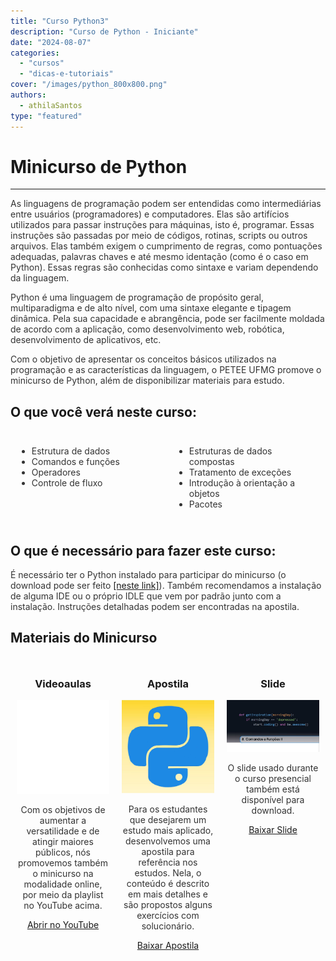 ```yaml
---
title: "Curso Python3"
description: "Curso de Python - Iniciante"
date: "2024-08-07"
categories: 
  - "cursos"
  - "dicas-e-tutoriais"
cover: "/images/python_800x800.png"
authors: 
  - athilaSantos
type: "featured"
---
```

# Minicurso de Python

---
<p style="color: #333;">  <!--Define a cor do texto -->
  As linguagens de programação podem ser entendidas como intermediárias entre usuários (programadores) e computadores. Elas são artifícios utilizados para passar instruções para máquinas, isto é, programar. Essas instruções são passadas por meio de códigos, rotinas, scripts ou outros arquivos. Elas também exigem o cumprimento de regras, como pontuações adequadas, palavras chaves e até mesmo identação (como é o caso em Python). Essas regras são conhecidas como sintaxe e variam dependendo da linguagem.
</p>
<p style="color: #333;">
  Python é uma linguagem de programação de propósito geral, multiparadigma e de alto nível, com uma sintaxe elegante e tipagem dinâmica. Pela sua capacidade e abrangência, pode ser facilmente moldada de acordo com a aplicação, como desenvolvimento web, robótica, desenvolvimento de aplicativos, etc.
</p>
<p style="color: #333;">
  Com o objetivo de apresentar os conceitos básicos utilizados na programação e as características da linguagem, o PETEE UFMG promove o minicurso de Python, além de disponibilizar materiais para estudo.
</p>

## O que você verá neste curso:

<div style="display: flex; color: #333;">
  <div style="flex: 1; padding: 10px;">
    <ul>
      <li>Estrutura de dados</li>
      <li>Comandos e funções</li>
      <li>Operadores</li>
      <li>Controle de fluxo</li>
    </ul>
  </div>
  <div style="flex: 1; padding: 10px;">
    <ul>
      <li>Estruturas de dados compostas</li>
      <li>Tratamento de exceções</li>
      <li>Introdução à orientação a objetos</li>
      <li>Pacotes</li>
    </ul>
  </div>
</div>

## O que é necessário para fazer este curso:

<p style="color: #333;">
  É necessário ter o Python instalado para participar do minicurso (o download pode ser feito <a href="https://www.python.org/downloads/" target="_blank">[neste link]</a>). Também recomendamos a instalação de alguma IDE ou o próprio IDLE que vem por padrão junto com a instalação. Instruções detalhadas podem ser encontradas na apostila.
</p>

## Materiais do Minicurso

<div style="display: flex; flex-wrap: wrap;">
  <div style="flex: 1; padding: 10px; text-align: center;">
    <h3>Videoaulas</h3>
    <iframe width="100%" src="[https://www.youtube.com/embed/2ivBjmk-Tx0?si=Tuj2tUyc0OTljq49](https://www.youtube.com/watch?v=S9uPNppGsGo)" title="YouTube video player" frameborder="0" allow="accelerometer; autoplay; clipboard-write; encrypted-media; gyroscope; picture-in-picture; web-share" referrerpolicy="strict-origin-when-cross-origin" allowfullscreen></iframe>
    <p  style="color: #333;">Com os objetivos de aumentar a versatilidade e de atingir maiores públicos, nós promovemos também o minicurso na modalidade online, por meio da playlist no YouTube acima.</p>
    <a href="https://youtu.be/2ivBjmk-Tx0" class="btn btn-primary espaco-abaixo btn-sm" target="_blank">Abrir no YouTube</a>
  </div>
  <div style="flex: 1; padding: 10px; text-align: center;">
    <h3>Apostila</h3>
    <img src="/cursos/python/images/python_800x800.png" alt="Apostila" style="width: 100%;">
    <p style="color: #333;">Para os estudantes que desejarem um estudo mais aplicado, desenvolvemos uma apostila para referência nos estudos. Nela, o conteúdo é descrito em mais detalhes e são propostos alguns exercícios com solucionário.</p>
    <a href="https://drive.google.com/file/d/1_APYdBUyaJk0IFOEtb4jf2WCoEKPq9IL/view?usp=sharing" class="btn btn-primary espaco-abaixo btn-sm" target="_blank">Baixar Apostila</a>
  </div>
  <div style="flex: 1; padding: 10px; text-align: center;">
    <h3>Slide</h3>
    <img src="/cursos/python/images/python-slide-carrosel1.jpg" alt="Slide" style="width: 100%;">
    <p style="color: #333;">O slide usado durante o curso presencial também está disponível para download.</p>
    <a href="https://drive.google.com/file/d/1_APYdBUyaJk0IFOEtb4jf2WCoEKPq9IL/view?usp=sharing" class="btn btn-primary espaco-abaixo btn-sm" target="_blank">Baixar Slide</a>
  </div>
</div>
